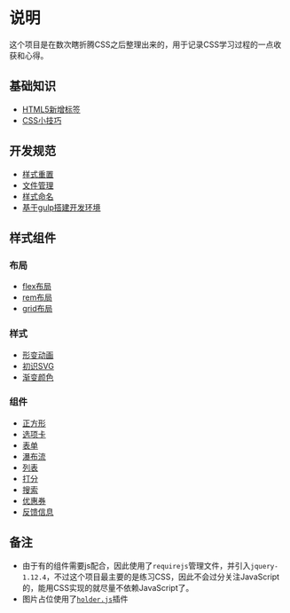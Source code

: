 说明
===
这个项目是在数次瞎折腾CSS之后整理出来的，用于记录CSS学习过程的一点收获和心得。

## 基础知识
* [HTML5新增标签](doc/HTML5新增标签.md)
* [CSS小技巧](doc/CSS小技巧.md)

## 开发规范
* [样式重置](doc/样式重置.md)
* [文件管理](doc/文件管理.md)
* [样式命名](doc/样式命名.md)
* [基于gulp搭建开发环境](doc/基于gulp搭建开发环境.md)

## 样式组件
### 布局
* [flex布局](doc/flex布局.md)
* [rem布局](doc/rem布局.md)
* [grid布局](doc/grid布局.md)

### 样式
* [形变动画](doc/transform形变动画.md)
* [初识SVG](doc/初识SVG.md)
* [渐变颜色](doc/渐变颜色.md) 


### 组件
* [正方形](demo/square.html)
* [选项卡](demo/tab.html)
* [表单](demo/form.html)
* [瀑布流](demo/waterfall.html)
* [列表](demo/list.html)
* [打分](demo/star.html)
* [搜索](demo/search.html)
* [优惠券](demo/coupon.html)
* [反馈信息](demo/msg.html)
    
## 备注
* 由于有的组件需要js配合，因此使用了`requirejs`管理文件，并引入`jquery-1.12.4`，不过这个项目最主要的是练习CSS，因此不会过分关注JavaScript的，能用CSS实现的就尽量不依赖JavaScript了。
* 图片占位使用了[`holder.js`](https://github.com/imsky/holder)插件

